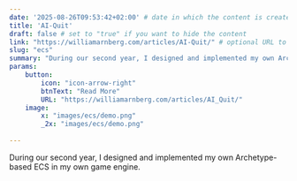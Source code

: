 ```yaml
---
date: '2025-08-26T09:53:42+02:00' # date in which the content is created - defaults to "today"
title: 'AI-Quit'
draft: false # set to "true" if you want to hide the content 
link: "https://williamarnberg.com/articles/AI-Quit/" # optional URL to link the logo to
slug: "ecs"
summary: "During our second year, I designed and implemented my own Archetype-based ECS in my own game engine."
params:
    button:
        icon: "icon-arrow-right"
        btnText: "Read More"
        URL: "https://williamarnberg.com/articles/AI_Quit/"
    image:  
        x: "images/ecs/demo.png"
        _2x: "images/ecs/demo.png"
    
---
```


During our second year, I designed and implemented my own Archetype-based ECS in my own game engine.